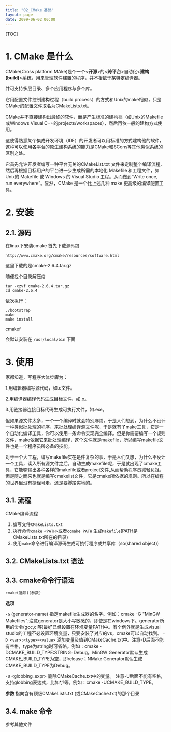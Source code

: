 ```yaml
---
title: "02_CMake 基础"
layout: page
date: 2099-06-02 00:00
---
```


[TOC]
# 1. CMake 是什么
CMake(Cross platform MAke)是个一个<**开源**>的<**跨平台**>自动化<**建构(build)**>系统，用来管理软件建置的程序，并不相依于某特定编译器。

并可支持多层目录、多个应用程序与多个库。 

它用配置文件控制建构过程（build process）的方式和Unix的make相似，只是CMake的配置文件取名为CMakeLists.txt。

CMake并不直接建构出最终的软件，而是产生标准的建构档（如Unix的Makefile或Windows Visual C++的projects/workspaces），然后再依一般的建构方式使用。

这使得熟悉某个集成开发环境（IDE）的开发者可以用标准的方式建构他的软件，这种可以使用各平台的原生建构系统的能力是CMake和SCons等其他类似系统的区别之处。

它首先允许开发者编写一种平台无关的CMakeList.txt 文件来定制整个编译流程，然后再根据目标用户的平台进一步生成所需的本地化 Makefile 和工程文件，如 Unix的 Makefile 或 Windows 的 Visual Studio 工程。从而做到“Write once, run everywhere”。显然，CMake 是一个比上述几种 make 更高级的编译配置工具。
# 2. 安装
## 2.1. 源码
在linux下安装cmake
首先下载源码包
```shell 
http://www.cmake.org/cmake/resources/software.html

```
这里下载的是cmake-2.6.4.tar.gz

随便找个目录解压缩

```shell
tar -xzvf cmake-2.6.4.tar.gz
cd cmake-2.6.4
```
依次执行：

```shell
./bootstrap
make
make install
```
cmakef

 会默认安装在 `/usr/local/bin` 下面


# 3. 使用 

家都知道，写程序大体步骤为：

1.用编辑器编写源代码，如.c文件。

2.用编译器编译代码生成目标文件，如.o。

3.用链接器连接目标代码生成可执行文件，如.exe。

但如果源文件太多，一个一个编译时就会特别麻烦，于是人们想到，为什么不设计一种类似批处理的程序，来批处理编译源文件呢，于是就有了make工具，它是一个自动化编译工具，你可以使用一条命令实现完全编译。但是你需要编写一个规则文件，make依据它来批处理编译，这个文件就是makefile，所以编写makefile文件也是一个程序员所必备的技能。

对于一个大工程，编写makefile实在是件复杂的事，于是人们又想，为什么不设计一个工具，读入所有源文件之后，自动生成makefile呢，于是就出现了cmake工具，它能够输出各种各样的makefile或者project文件,从而帮助程序员减轻负担。但是随之而来也就是编写cmakelist文件，它是cmake所依据的规则。所以在编程的世界里没有捷径可走，还是要脚踏实地的。

## 3.1. 流程
CMake编译流程
1. 编写文件`CMakeLists.txt`
2. 执行命令`cmake <PATH>`或者`ccmake PATH` 生成`Makefile`(PATH是CMakeLists.txt所在的目录)
3. 使用`make`命令进行编译源码生成可执行程序或共享库（so(shared object)）


## 3.2. CMakeLists.txt 语法

## 3.3. cmake命令行语法
```shell
cmake(选项)(参数)
```

**选项**

`-G` (generator-name) 指定makefile生成器的名字。例如：cmake -G "MinGW Makefiles";注意generator是大小写敏感的，即使是在windows下。generator所用的命令(gcc,cl等)最好已经设置在环境变量PATH中。有个例外就是生成visual studio的工程不必设置环境变量，只要安装了对应的vs，cmake可以自动找到。
`-D <var>:<type>=<value>`
添加变量及值到CMakeCache.txt中。注意-D后面不能有空格，type为string时可省略。例如：cmake -DCMAKE_BUILD_TYPE:STRING=Debug。MinGW Generator默认生成CMAKE_BUILD_TYPE为空，即release；NMake Generator默认生成CMAKE_BUILD_TYPE为Debug。

`-U` <globbing_expr> 删除CMakeCache.txt中的变量。
注意-U后面不能有空格,支持globbing表达式，比如*,?等。例如：cmake -UCMAKE_BUILD_TYPE。

**参数**
<path-to-source>  指向含有顶级CMakeLists.txt (或CMakeCache.txt)的那个目录


## 3.4. make 命令

参考其他文件
